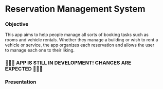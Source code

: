 <h1>Reservation Management System</h1>
<h3>Objective</h3>
This app aims to help people manage all sorts of booking tasks such as rooms and vehicle rentals. Whether they manage a building or wish to rent a vehicle or service, the app organizes each reservation and allows the user to manage each one to their liking.

<h3>🚧🚧🚧 APP IS STILL IN DEVELOPMENT! CHANGES ARE EXPECTED 🚧🚧🚧</h3>

<h3>Presentation</h3>

